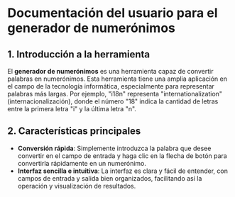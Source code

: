 # Documentación del usuario para el generador de numerónimos

## 1. Introducción a la herramienta

El **generador de numerónimos** es una herramienta capaz de convertir palabras en numerónimos. Esta herramienta tiene una amplia aplicación en el campo de la tecnología informática, especialmente para representar palabras más largas. Por ejemplo, "i18n" representa "internationalization" (internacionalización), donde el número "18" indica la cantidad de letras entre la primera letra "i" y la última letra "n".

## 2. Características principales

- **Conversión rápida**: Simplemente introduzca la palabra que desee convertir en el campo de entrada y haga clic en la flecha de botón para convertirla rápidamente en un numerónimo.
- **Interfaz sencilla e intuitiva**: La interfaz es clara y fácil de entender, con campos de entrada y salida bien organizados, facilitando así la operación y visualización de resultados.